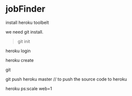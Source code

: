 ﻿# jobFinder


install heroku toolbelt

we need git install.
> git init

heroku login

heroku create

git 

git push heroku master // to push the source code to heroku

heroku ps:scale web=1

